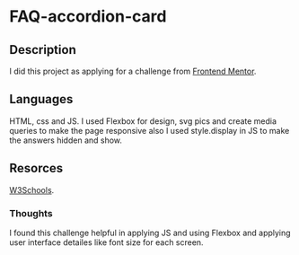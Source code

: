 # FAQ-accordion-card
## Description
I did this project as applying for a challenge from [Frontend Mentor](https://www.frontendmentor.io/challenges).
## Languages 
HTML, css and JS.
I used Flexbox for design, svg pics and create media queries to make the page responsive also I used style.display in JS to make the answers hidden and show.
## Resorces
[W3Schools](https://www.w3schools.com/css/css3_flexbox.asp). 
### Thoughts
I found this challenge helpful in applying JS and using Flexbox and applying user interface detailes like font size for each screen.
